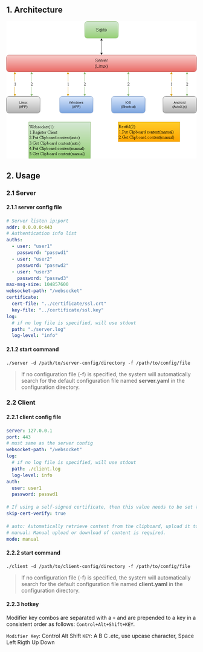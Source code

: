 ## 1. Architecture
![architecture](./architecture.png)

## 2. Usage
### 2.1 Server
#### 2.1.1 server config file
```yaml
# Server listen ip:port
addr: 0.0.0.0:443
# Authentication info list
auths:
  - user: "user1"
    password: "passwd1"
  - user: "user2"
    password: "passwd2"
  - user: "user3"
    password: "passwd3"
max-msg-size: 104857600
websocket-path: "/websocket"
certificate:
  cert-file: "../certificate/ssl.crt"
  key-file: "../certificate/ssl.key"
log:
  # if no log file is specified, will use stdout
  path: "./server.log"
  log-level: "info"
```
#### 2.1.2 start command
```shell
./server -d /path/to/server-config/directory -f /path/to/config/file
```
> If no configuration file (-f) is specified, the system will automatically search for the default configuration file named **server.yaml** in the configuration directory.
### 2.2 Client
#### 2.2.1 client config file
```yaml
server: 127.0.0.1
port: 443
# must same as the server config
websocket-path: "/websocket"
log:
  # if no log file is specified, will use stdout
  path: ./client.log
  log-level: info
auth:
  user: user1
  password: passwd1

# If using a self-signed certificate, then this value needs to be set to true.
skip-cert-verify: true

# auto: Automatically retrieve content from the clipboard, upload it to the server, and have the server automatically push content back to the client.
# manual: Manual upload or download of content is required.
mode: manual
```

#### 2.2.2 start command
```shell
./client -d /path/to/client-config/directory -f /path/to/config/file
```
> If no configuration file (-f) is specified, the system will automatically search for the default configuration file named **client.yaml** in the configuration directory.

#### 2.2.3 hotkey
Modifier key combos are separated with a `+` and are prepended to a key in a consistent order as follows: `Control+Alt+Shift+KEY`.

`Modifier Key`: Control Alt Shift
`KEY`: A B C .etc, use upcase character, Space Left Rigth Up Down